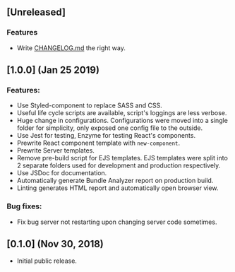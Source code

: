 ## [Unreleased]
### Features
- Write [CHANGELOG.md](#) the right way.

## [1.0.0] (Jan 25 2019)
### Features:
- Use Styled-component to replace SASS and CSS.
- Useful life cycle scripts are available, script's loggings are less verbose.
- Huge change in configurations. Configurations were moved into a single folder for simplicity, only exposed one config file to the outside.
- Use Jest for testing, Enzyme for testing React's components.
- Prewrite React component template with `new-component`.
- Prewrite Server templates.
- Remove pre-build script for EJS templates. EJS templates were split into 2 separate folders used for development and production respectively.
- Use JSDoc for documentation.
- Automatically generate Bundle Analyzer report on production build.
- Linting generates HTML report and automatically open browser view.
### Bug fixes:
- Fix bug server not restarting upon changing server code sometimes.

## [0.1.0] (Nov 30, 2018)
- Initial public release.